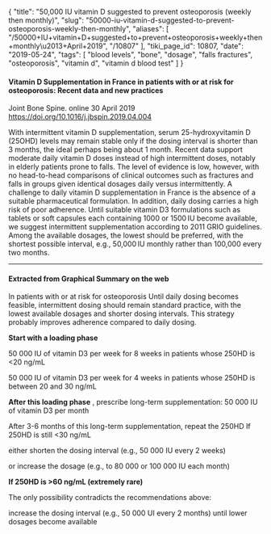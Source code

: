 {
    "title": "50,000 IU vitamin D suggested to prevent osteoporosis (weekly then monthly)",
    "slug": "50000-iu-vitamin-d-suggested-to-prevent-osteoporosis-weekly-then-monthly",
    "aliases": [
        "/50000+IU+vitamin+D+suggested+to+prevent+osteoporosis+weekly+then+monthly\u2013+April+2019",
        "/10807"
    ],
    "tiki_page_id": 10807,
    "date": "2019-05-24",
    "tags": [
        "blood levels",
        "bone",
        "dosage",
        "falls fractures",
        "osteoporosis",
        "vitamin d",
        "vitamin d blood test"
    ]
}


#### Vitamin D Supplementation in France in patients with or at risk for osteoporosis: Recent data and new practices

Joint Bone Spine. online 30 April 2019 https://doi.org/10.1016/j.jbspin.2019.04.004

With intermittent vitamin D supplementation, serum 25-hydroxyvitamin D (25OHD) levels may remain stable only if the dosing interval is shorter than 3 months, the ideal perhaps being about 1 month. Recent data support moderate daily vitamin D doses instead of high intermittent doses, notably in elderly patients prone to falls. The level of evidence is low, however, with no head-to-head comparisons of clinical outcomes such as fractures and falls in groups given identical dosages daily versus intermittently. A challenge to daily vitamin D supplementation in France is the absence of a suitable pharmaceutical formulation. In addition, daily dosing carries a high risk of poor adherence. Until suitable vitamin D3 formulations such as tablets or soft capsules each containing 1000 or 1500 IU become available, we suggest intermittent supplementation according to 2011 GRIO guidelines. Among the available dosages, the lowest should be preferred, with the shortest possible interval, e.g., 50,000 IU monthly rather than 100,000 every two months.

---

#### Extracted from Graphical Summary on the web

In patients with or at risk for osteoporosis Until daily dosing becomes feasible, intermittent dosing should remain standard practice, with the lowest available dosages and shorter dosing intervals. This strategy probably improves adherence compared to daily dosing.

 **Start with a loading phase** 

50 000 IU of vitamin D3 per week for 8 weeks in patients whose 250HD is <20 ng/mL

50 000 IU of vitamin D3 per week for 4 weeks in patients whose 250HD is between 20 and 30 ng/mL

 **After this loading phase** , prescribe long-term supplementation: 50 000 IU of vitamin D3 per month

After 3-6 months of this long-term supplementation, repeat the 250HD If 250HD is still <30 ng/mL

either shorten the dosing interval (e.g., 50 000 IU every 2 weeks)

or increase the dosage (e.g., to 80 000 or 100 000 IU each month)

 **If 250HD is >60 ng/mL (extremely rare)** 

The only possibility contradicts the recommendations above:

increase the dosing interval (e.g., 50 000 UI every 2 months) until lower dosages become available